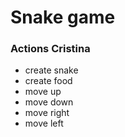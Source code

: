 # Snake game

### Actions Cristina

- create snake
- create food
- move up
- move down
- move right
- move left


